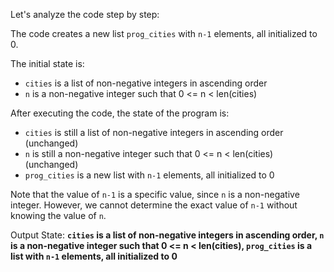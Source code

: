 Let's analyze the code step by step:

The code creates a new list `prog_cities` with `n-1` elements, all initialized to 0.

The initial state is:
- `cities` is a list of non-negative integers in ascending order
- `n` is a non-negative integer such that 0 <= n < len(cities)

After executing the code, the state of the program is:
- `cities` is still a list of non-negative integers in ascending order (unchanged)
- `n` is still a non-negative integer such that 0 <= n < len(cities) (unchanged)
- `prog_cities` is a new list with `n-1` elements, all initialized to 0

Note that the value of `n-1` is a specific value, since `n` is a non-negative integer. However, we cannot determine the exact value of `n-1` without knowing the value of `n`.

Output State: **`cities` is a list of non-negative integers in ascending order, `n` is a non-negative integer such that 0 <= n < len(cities), `prog_cities` is a list with `n-1` elements, all initialized to 0**